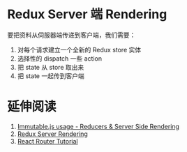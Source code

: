 # Redux Server 端 Rendering

要把资料从伺服器端传递到客户端，我们需要：

1. 对每个请求建立一个全新的 Redux store 实体
2. 选择性的 dispatch 一些 action
3. 把 state 从 store 取出来
4. 把 state 一起传到客户端

# 延伸阅读
1. [Immutable.js usage - Reducers & Server Side Rendering](https://github.com/reactjs/redux/issues/1555)
2. [Redux Server Rendering](http://redux.js.org/docs/recipes/ServerRendering.html)
3. [React Router Tutorial](https://github.com/reactjs/react-router-tutorial)